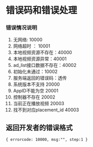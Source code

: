 # 错误码和错误处理

### 错误情况说明
1. 无网络: 10000
2. 网络超时 ： 10001
3. 本地视频资源不存在：40000
4. 本地视频资源异常：40001
5. ad_list接口数据不存在：40002
6. 初始化未通过：10002
7. 服务端返回的错误码：透传
8. 系统版本不支持 20000
9. AppID不能为空 20001
10. 控制器不存在 20002
11. 当前正在播放视频 20003
12.  找不到对应placement_id 40003


## 返回开发者的错误格式
`{
	errorcode: 10000,
	msg:"",
	step:1
}`